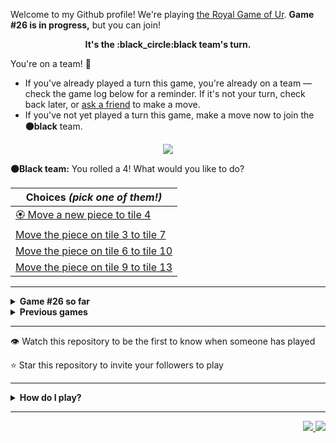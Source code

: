 Welcome to my Github profile!
We're playing
[the Royal Game of Ur](https://en.wikipedia.org/wiki/Royal_Game_of_Ur).
**Game #26 is in progress,** but you can join!

<p align="center">
  <b>It's the
  :black_circle:black
  team's turn.</b>
</p>

You're on a team! :wave:

* If you've already played a turn this game, you're already on a team
  &mdash; check the game log below for a reminder. If it's not your turn,
  check back later, or [ask a
  friend](https://twitter.com/share?text=I'm+playing+The+Royal+Game+of+Ur+on+a+GitHub+profile.+Take+your+turn+at+https://github.com/rossjrw/rossjrw+%23RoyalGameOfUr+%23github) to make a move.
* If you've not yet played a turn this game, make a move now to join the
  **:black_circle:black** team.

<p align="center"><img src="https://raw.githubusercontent.com/rossjrw/rossjrw/play/games/current/board.3965.svg"></p>

  **:black_circle:Black team:**
  You rolled a 4!
What would you like to do?

| Choices *(pick one of them!)* |
| --- |
  | [:rosette:    Move a new piece to tile 4](https://github.com/rossjrw/rossjrw/issues/new?title=ur-move-4%400-0&amp;body=Press+Submit%21+You+don%27t+need+to+edit+this+text+or+do+anything+else.%0D%0A%0D%0ABe+aware+that+your+move+can+take+a+minute+or+two+to+process.) |
  | [    Move the piece on tile 3 to tile 7](https://github.com/rossjrw/rossjrw/issues/new?title=ur-move-4%403-0&amp;body=Press+Submit%21+You+don%27t+need+to+edit+this+text+or+do+anything+else.%0D%0A%0D%0ABe+aware+that+your+move+can+take+a+minute+or+two+to+process.) |
  | [    Move the piece on tile 6 to tile 10](https://github.com/rossjrw/rossjrw/issues/new?title=ur-move-4%406-0&amp;body=Press+Submit%21+You+don%27t+need+to+edit+this+text+or+do+anything+else.%0D%0A%0D%0ABe+aware+that+your+move+can+take+a+minute+or+two+to+process.) |
  | [    Move the piece on tile 9 to tile 13](https://github.com/rossjrw/rossjrw/issues/new?title=ur-move-4%409-0&amp;body=Press+Submit%21+You+don%27t+need+to+edit+this+text+or+do+anything+else.%0D%0A%0D%0ABe+aware+that+your+move+can+take+a+minute+or+two+to+process.) |

-----

<details>
<summary><b>Game #26 so far</b></summary>

## Who's on each team?

<table>
    <thead>
      <tr><th colspan=2>Players in this game</th></tr>
    </thead>
    <tbody>
      <tr>
        <td align="right"><b>Black team</b> :black_circle:</td>
        <td>:white_circle: <b> White team</b></td>
      </tr>
      <tr align="center">
        <td><b><a href="https://github.com/LucasFASouza">@LucasFASouza</a></b> (10)<br><b><a href="https://github.com/AdityaSreevatsaK">@AdityaSreevatsaK</a></b> (6)<br><b><a href="https://github.com/hoprik">@hoprik</a></b> (1)<br><b><a href="https://github.com/exeNyx7">@exeNyx7</a></b> (1)<br><b><a href="https://github.com/Jaliz9087">@Jaliz9087</a></b> (1)<br><b><a href="https://github.com/tolstenko">@tolstenko</a></b> (1)<br><b><a href="https://github.com/munneth">@munneth</a></b> (1)<br><b><a href="https://github.com/uknes">@uknes</a></b> (1)<br><b><a href="https://github.com/JadeFluteSwordsmanship">@JadeFluteSwordsmanship</a></b> (1)<br><b><a href="https://github.com/Retak18">@Retak18</a></b> (1)<br><b><a href="https://github.com/AnibalSV">@AnibalSV</a></b> (1)<br><b><a href="https://github.com/Gor0d">@Gor0d</a></b> (1)<br><b><a href="https://github.com/mohsinziaa">@mohsinziaa</a></b> (1)</td>
        <td><b><a href="https://github.com/Casper-Guo">@Casper-Guo</a></b> (23)<br><b><a href="https://github.com/MatissesProjects">@MatissesProjects</a></b> (7)<br><b><a href="https://github.com/DeeLaw-01">@DeeLaw-01</a></b> (1)</td>
      </tr>
    </tbody>
  </table>

## What's happened so far?

| Time | Turn | Event | Issue | Board |
| :---: | :---: | :--- | :---: | :---: |
  | 14th Jan 2025 16:12 | **0** | :black_circle: **[@LucasFASouza](https://github.com/LucasFASouza)** started a new game | [#3907](https://github.com/rossjrw/rossjrw/issues/3907) | [link](https://raw.githubusercontent.com/rossjrw/rossjrw/ba9bdd49c409152e905083ab067eca674fa1d84b/games/current/board.3907.svg) |
  | 14th Jan 2025 16:13 | **1** | :black_circle: **[@LucasFASouza](https://github.com/LucasFASouza)** moved a black piece onto the board to position 3    | [#3908](https://github.com/rossjrw/rossjrw/issues/3908) | [link](https://raw.githubusercontent.com/rossjrw/rossjrw/c7a151fb6ca4c0b3e881ff34bbdf81bad0958e43/games/current/board.3908.svg) |
  | 14th Jan 2025 16:14 | **2** | :white_circle: **[@Casper-Guo](https://github.com/Casper-Guo)** moved a white piece onto the board to position 2    | [#3909](https://github.com/rossjrw/rossjrw/issues/3909) | [link](https://raw.githubusercontent.com/rossjrw/rossjrw/30ed035ddb3418dd087c92442140a8c409e96f06/games/current/board.3909.svg) |
  | 15th Jan 2025 16:24 | **3** | :black_circle: **[@LucasFASouza](https://github.com/LucasFASouza)** moved a black piece from position 3 to position 4  — claimed a rosette :rosette:  | [#3910](https://github.com/rossjrw/rossjrw/issues/3910) | [link](https://raw.githubusercontent.com/rossjrw/rossjrw/02a479d28c578f84dd71be6abf2773acd5d351cc/games/current/board.3910.svg) |
  | 15th Jan 2025 16:25 | **4** | :black_circle: **[@LucasFASouza](https://github.com/LucasFASouza)** moved a black piece from position 4 to position 7    | [#3911](https://github.com/rossjrw/rossjrw/issues/3911) | [link](https://raw.githubusercontent.com/rossjrw/rossjrw/b50944a70392481d6354fa063fd4b75d29bf84f4/games/current/board.3911.svg) |
  | 17th Jan 2025 00:06 | **5** | :white_circle: **[@MatissesProjects](https://github.com/MatissesProjects)** moved a white piece onto the board to position 1    | [#3912](https://github.com/rossjrw/rossjrw/issues/3912) | [link](https://raw.githubusercontent.com/rossjrw/rossjrw/240c9aea7325d63d3b10f1aeaf48c8d866a9de1f/games/current/board.3912.svg) |
  | 17th Jan 2025 01:52 | **6** | :black_circle: **[@LucasFASouza](https://github.com/LucasFASouza)** moved a black piece from position 7 to position 9    | [#3913](https://github.com/rossjrw/rossjrw/issues/3913) | [link](https://raw.githubusercontent.com/rossjrw/rossjrw/c52b7e27da299c3363c0cc76d8b3b60cd9ab24bd/games/current/board.3913.svg) |
  | 17th Jan 2025 04:56 | **7** | :white_circle: **[@MatissesProjects](https://github.com/MatissesProjects)** moved a white piece from position 1 to position 4  — claimed a rosette :rosette:  | [#3914](https://github.com/rossjrw/rossjrw/issues/3914) | [link](https://raw.githubusercontent.com/rossjrw/rossjrw/009eafe58e10e684958bf050ea3902f719d74d98/games/current/board.3914.svg) |
  | 17th Jan 2025 04:56 | **8** | :white_circle: **[@MatissesProjects](https://github.com/MatissesProjects)** moved a white piece from position 4 to position 5    | [#3915](https://github.com/rossjrw/rossjrw/issues/3915) | [link](https://raw.githubusercontent.com/rossjrw/rossjrw/6bf869c3ab959bd1a538fdf6a6c1f9e1dd29c2cc/games/current/board.3915.svg) |
  | 17th Jan 2025 13:14 | **9** | :black_circle: **[@LucasFASouza](https://github.com/LucasFASouza)** moved a black piece from position 9 to position 13    | [#3916](https://github.com/rossjrw/rossjrw/issues/3916) | [link](https://raw.githubusercontent.com/rossjrw/rossjrw/27890de28a8e7d307cfa11028f9d7c0eee697ec6/games/current/board.3916.svg) |
  | 17th Jan 2025 16:31 | **10** | :white_circle: **[@MatissesProjects](https://github.com/MatissesProjects)** moved a white piece from position 2 to position 4  — claimed a rosette :rosette:  | [#3917](https://github.com/rossjrw/rossjrw/issues/3917) | [link](https://raw.githubusercontent.com/rossjrw/rossjrw/91e9d899952b5e9398c7eb0b27726873918ae28a/games/current/board.3917.svg) |
  | 17th Jan 2025 16:33 | **11** | :white_circle: **[@MatissesProjects](https://github.com/MatissesProjects)** moved a white piece from position 4 to position 8  — claimed a rosette :rosette:  | [#3918](https://github.com/rossjrw/rossjrw/issues/3918) | [link](https://raw.githubusercontent.com/rossjrw/rossjrw/02bc668bf533019fa6dcca3723d833517f039b39/games/current/board.3918.svg) |
  | 17th Jan 2025 16:33 | **12** | :white_circle: **[@MatissesProjects](https://github.com/MatissesProjects)** moved a white piece onto the board to position 3    | [#3919](https://github.com/rossjrw/rossjrw/issues/3919) | [link](https://raw.githubusercontent.com/rossjrw/rossjrw/23aacfedd3e98db719923b31c05ad186c3226557/games/current/board.3919.svg) |
  | 17th Jan 2025 18:18 | **13** | :black_circle: **[@LucasFASouza](https://github.com/LucasFASouza)** moved a black piece from position 13 to position 14  — claimed a rosette :rosette:  | [#3920](https://github.com/rossjrw/rossjrw/issues/3920) | [link](https://raw.githubusercontent.com/rossjrw/rossjrw/8197a9039c9054e780d6f7eb8453caaf1acfa16e/games/current/board.3920.svg) |
  | 18th Jan 2025 19:58 | **14** | :black_circle: **[@hoprik](https://github.com/hoprik)** moved a black piece onto the board to position 2    | [#3922](https://github.com/rossjrw/rossjrw/issues/3922) | [link](https://raw.githubusercontent.com/rossjrw/rossjrw/5907d743e0e14fc5bad3f597658ebbe922897f15/games/current/board.3922.svg) |
  | 20th Jan 2025 17:45 | **15** | :white_circle: **[@MatissesProjects](https://github.com/MatissesProjects)** moved a white piece from position 8 to position 11    | [#3923](https://github.com/rossjrw/rossjrw/issues/3923) | [link](https://raw.githubusercontent.com/rossjrw/rossjrw/8d31728361e9f0e18bbb20fe78132402a0359a89/games/current/board.3923.svg) |
  | 21st Jan 2025 13:46 | **16** | :black_circle: **[@LucasFASouza](https://github.com/LucasFASouza)** moved a black piece from position 2 to position 5 — captured a white piece :crossed_swords:   | [#3924](https://github.com/rossjrw/rossjrw/issues/3924) | [link](https://raw.githubusercontent.com/rossjrw/rossjrw/61a8725f3219a11e89afa6e87522b9fcdef49e39/games/current/board.3924.svg) |
  | 27th Jan 2025 10:17 | **17** | :white_circle: **[@DeeLaw-01](https://github.com/DeeLaw-01)** ascended a white piece from position 11 :rocket:    | [#3925](https://github.com/rossjrw/rossjrw/issues/3925) | [link](https://raw.githubusercontent.com/rossjrw/rossjrw/323e0e240c7b527c6306eb4e997644fbc60c5476/games/current/board.3925.svg) |
  | 27th Jan 2025 19:51 | **18** | :black_circle: **[@LucasFASouza](https://github.com/LucasFASouza)** moved a black piece from position 5 to position 7    | [#3926](https://github.com/rossjrw/rossjrw/issues/3926) | [link](https://raw.githubusercontent.com/rossjrw/rossjrw/0b9e86da0cfc8e4db95ff8af42d29be9e5c6f7c8/games/current/board.3926.svg) |
  | 27th Jan 2025 21:25 | **19** | :white_circle: **[@Casper-Guo](https://github.com/Casper-Guo)** moved a white piece from position 3 to position 6    | [#3927](https://github.com/rossjrw/rossjrw/issues/3927) | [link](https://raw.githubusercontent.com/rossjrw/rossjrw/4879d9bf518f3f3803065230770578a76b289386/games/current/board.3927.svg) |
  | 29th Jan 2025 17:08 | **20** | :black_circle: **[@LucasFASouza](https://github.com/LucasFASouza)** moved a black piece from position 7 to position 10    | [#3928](https://github.com/rossjrw/rossjrw/issues/3928) | [link](https://raw.githubusercontent.com/rossjrw/rossjrw/cf19e7af65d2745ab1d92f7a6d4bce2d565c6127/games/current/board.3928.svg) |
  | 29th Jan 2025 17:36 | **21** | :white_circle: **[@Casper-Guo](https://github.com/Casper-Guo)** moved a white piece from position 6 to position 8  — claimed a rosette :rosette:  | [#3929](https://github.com/rossjrw/rossjrw/issues/3929) | [link](https://raw.githubusercontent.com/rossjrw/rossjrw/ef27c20dafe0133a763c6e6104dcc55b7542abc5/games/current/board.3929.svg) |
  | 29th Jan 2025 17:39 | **22** | :white_circle: **[@Casper-Guo](https://github.com/Casper-Guo)** moved a white piece from position 8 to position 10 — captured a black piece :crossed_swords:   | [#3930](https://github.com/rossjrw/rossjrw/issues/3930) | [link](https://raw.githubusercontent.com/rossjrw/rossjrw/168b3af19237b509ea4a09bb37116c6bcc2e63b9/games/current/board.3930.svg) |
  | 1st Feb 2025 02:53 | **23** | :black_circle: **[@exeNyx7](https://github.com/exeNyx7)** moved a black piece onto the board to position 3    | [#3931](https://github.com/rossjrw/rossjrw/issues/3931) | [link](https://raw.githubusercontent.com/rossjrw/rossjrw/8af2ac906f21122c905166b2d4f4a6cb50ce5868/games/current/board.3931.svg) |
  | 3rd Feb 2025 15:34 | **24** | :white_circle: **[@Casper-Guo](https://github.com/Casper-Guo)** moved a white piece onto the board to position 1    | [#3932](https://github.com/rossjrw/rossjrw/issues/3932) | [link](https://raw.githubusercontent.com/rossjrw/rossjrw/609a69f303b751d58aaf5dc5d91a40438aa4846b/games/current/board.3932.svg) |
  | 5th Feb 2025 11:46 | **25** | :black_circle: **[@Jaliz9087](https://github.com/Jaliz9087)** moved a black piece onto the board to position 1    | [#3933](https://github.com/rossjrw/rossjrw/issues/3933) | [link](https://raw.githubusercontent.com/rossjrw/rossjrw/c9130e949f76f1bcb03c99088ddcc06c71bd82bc/games/current/board.3933.svg) |
  | 5th Feb 2025 12:56 | **26** | :white_circle: **[@Casper-Guo](https://github.com/Casper-Guo)** moved a white piece onto the board to position 2    | [#3934](https://github.com/rossjrw/rossjrw/issues/3934) | [link](https://raw.githubusercontent.com/rossjrw/rossjrw/b7d6da61179c82d15e0c9c43812b5b2af0da8cf4/games/current/board.3934.svg) |
  | 5th Feb 2025 18:24 | **27** | :black_circle: **[@tolstenko](https://github.com/tolstenko)** moved a black piece from position 1 to position 2    | [#3935](https://github.com/rossjrw/rossjrw/issues/3935) | [link](https://raw.githubusercontent.com/rossjrw/rossjrw/2affe52cf62a021f9920bf09c7d1af5552930455/games/current/board.3935.svg) |
  | 5th Feb 2025 18:26 | **28** | :white_circle: **[@Casper-Guo](https://github.com/Casper-Guo)** moved a white piece from position 2 to position 3    | [#3936](https://github.com/rossjrw/rossjrw/issues/3936) | [link](https://raw.githubusercontent.com/rossjrw/rossjrw/8d26826b24c33dfbf3cc7d9268fadd459cc52d7c/games/current/board.3936.svg) |
  | 16th Feb 2025 18:45 | **29** | :black_circle: **[@AdityaSreevatsaK](https://github.com/AdityaSreevatsaK)** moved a black piece from position 3 to position 4  — claimed a rosette :rosette:  | [#3937](https://github.com/rossjrw/rossjrw/issues/3937) | [link](https://raw.githubusercontent.com/rossjrw/rossjrw/0d830562fc2769f677b3e83c118e052b51d75dd0/games/current/board.3937.svg) |
  | 16th Feb 2025 18:46 | **30** | :black_circle: **[@AdityaSreevatsaK](https://github.com/AdityaSreevatsaK)** ascended a black piece from position 14 :rocket:    | [#3938](https://github.com/rossjrw/rossjrw/issues/3938) | [link](https://raw.githubusercontent.com/rossjrw/rossjrw/7d4db2a0009bedd3644c24333eb52c519bed673b/games/current/board.3938.svg) |
  | 16th Feb 2025 20:22 | **31** | :white_circle: **[@Casper-Guo](https://github.com/Casper-Guo)** moved a white piece from position 3 to position 4  — claimed a rosette :rosette:  | [#3939](https://github.com/rossjrw/rossjrw/issues/3939) | [link](https://raw.githubusercontent.com/rossjrw/rossjrw/a256cd8ae4647a81e7f45e54b716e8a337b81b96/games/current/board.3939.svg) |
  | 16th Feb 2025 20:25 | **32** | :white_circle: **[@Casper-Guo](https://github.com/Casper-Guo)** moved a white piece from position 4 to position 8  — claimed a rosette :rosette:  | [#3940](https://github.com/rossjrw/rossjrw/issues/3940) | [link](https://raw.githubusercontent.com/rossjrw/rossjrw/9489cbfb0f327703c7a67185a03b3b909a4d4a2e/games/current/board.3940.svg) |
  | 16th Feb 2025 20:30 | **33** | :white_circle: **[@Casper-Guo](https://github.com/Casper-Guo)** moved a white piece onto the board to position 2    | [#3941](https://github.com/rossjrw/rossjrw/issues/3941) | [link](https://raw.githubusercontent.com/rossjrw/rossjrw/59863df2df8e558f7172a1fc4f4517df6f908615/games/current/board.3941.svg) |
  | 17th Feb 2025 16:57 | **34** | :black_circle: **[@AdityaSreevatsaK](https://github.com/AdityaSreevatsaK)** moved a black piece from position 2 to position 3    | [#3942](https://github.com/rossjrw/rossjrw/issues/3942) | [link](https://raw.githubusercontent.com/rossjrw/rossjrw/1eb63655339ef3a4bc4f91f720dc0cc8270bfb23/games/current/board.3942.svg) |
  | 17th Feb 2025 17:03 | **35** | :white_circle: **[@Casper-Guo](https://github.com/Casper-Guo)** moved a white piece from position 10 to position 11    | [#3943](https://github.com/rossjrw/rossjrw/issues/3943) | [link](https://raw.githubusercontent.com/rossjrw/rossjrw/4378310cc1bc3cc6d1a17b9b11969ee6989344f9/games/current/board.3943.svg) |
  | 18th Feb 2025 18:19 | **36** | :black_circle: **[@AdityaSreevatsaK](https://github.com/AdityaSreevatsaK)** moved a black piece from position 4 to position 7    | [#3944](https://github.com/rossjrw/rossjrw/issues/3944) | [link](https://raw.githubusercontent.com/rossjrw/rossjrw/b184234eaa8ca0e19cc83a7b1dec43545e09d4f6/games/current/board.3944.svg) |
  | 18th Feb 2025 18:21 | **37** | :white_circle: **[@Casper-Guo](https://github.com/Casper-Guo)** moved a white piece from position 2 to position 4  — claimed a rosette :rosette:  | [#3945](https://github.com/rossjrw/rossjrw/issues/3945) | [link](https://raw.githubusercontent.com/rossjrw/rossjrw/b7a27db00a9e160686f830d79f8c4d73671ad713/games/current/board.3945.svg) |
  | 18th Feb 2025 18:25 | **38** | :white_circle: **[@Casper-Guo](https://github.com/Casper-Guo)** moved a white piece onto the board to position 2    | [#3946](https://github.com/rossjrw/rossjrw/issues/3946) | [link](https://raw.githubusercontent.com/rossjrw/rossjrw/f7d1d1f230c7cfb88d000cf20b618c4e0b245aaa/games/current/board.3946.svg) |
  | 20th Feb 2025 06:59 | **39** | :black_circle: **[@munneth](https://github.com/munneth)** moved a black piece from position 3 to position 6    | [#3947](https://github.com/rossjrw/rossjrw/issues/3947) | [link](https://raw.githubusercontent.com/rossjrw/rossjrw/39e20ccc9004a1100a838c6b285d30633913a05d/games/current/board.3947.svg) |
  | 20th Feb 2025 15:49 | **40** | :white_circle: **[@Casper-Guo](https://github.com/Casper-Guo)** moved a white piece from position 11 to position 14  — claimed a rosette :rosette:  | [#3948](https://github.com/rossjrw/rossjrw/issues/3948) | [link](https://raw.githubusercontent.com/rossjrw/rossjrw/e382e92f5e75205b18ea337b82d6da42c90fd18c/games/current/board.3948.svg) |
  | 20th Feb 2025 15:51 | **41** | :white_circle: **[@Casper-Guo](https://github.com/Casper-Guo)** moved a white piece from position 4 to position 6 — captured a black piece :crossed_swords:   | [#3949](https://github.com/rossjrw/rossjrw/issues/3949) | [link](https://raw.githubusercontent.com/rossjrw/rossjrw/44de8812e3e11bc8311047bb72b74fbb05d28986/games/current/board.3949.svg) |
  | 21st Feb 2025 05:19 | **42** | :black_circle: **[@uknes](https://github.com/uknes)** moved a black piece onto the board to position 2    | [#3950](https://github.com/rossjrw/rossjrw/issues/3950) | [link](https://raw.githubusercontent.com/rossjrw/rossjrw/d23e98e21fe0f667d79ed90d21f8cda45e694818/games/current/board.3950.svg) |
  | 21st Feb 2025 05:22 | **43** | :white_circle: **[@Casper-Guo](https://github.com/Casper-Guo)** moved a white piece from position 1 to position 4  — claimed a rosette :rosette:  | [#3951](https://github.com/rossjrw/rossjrw/issues/3951) | [link](https://raw.githubusercontent.com/rossjrw/rossjrw/489f55b321782153bb16d815b87e212c9d7df18a/games/current/board.3951.svg) |
  | 21st Feb 2025 05:23 | **44** | :white_circle: **[@Casper-Guo](https://github.com/Casper-Guo)** moved a white piece from position 8 to position 10    | [#3952](https://github.com/rossjrw/rossjrw/issues/3952) | [link](https://raw.githubusercontent.com/rossjrw/rossjrw/61788c4b44a2321d520e25abb524feffa3764950/games/current/board.3952.svg) |
  | 22nd Feb 2025 06:41 | **45** | :black_circle: **[@JadeFluteSwordsmanship](https://github.com/JadeFluteSwordsmanship)** moved a black piece from position 2 to position 4  — claimed a rosette :rosette:  | [#3953](https://github.com/rossjrw/rossjrw/issues/3953) | [link](https://raw.githubusercontent.com/rossjrw/rossjrw/5218e5cb2a4c67f60049a4c4231e28168ef0350b/games/current/board.3953.svg) |
  | 22nd Feb 2025 13:27 | **46** | :black_circle: **[@Retak18](https://github.com/Retak18)** moved a black piece from position 4 to position 6 — captured a white piece :crossed_swords:   | [#3954](https://github.com/rossjrw/rossjrw/issues/3954) | [link](https://raw.githubusercontent.com/rossjrw/rossjrw/7219da5646594a463f27fb22fb3050a5e88e01f9/games/current/board.3954.svg) |
  | 22nd Feb 2025 17:29 | **47** | :white_circle: **[@Casper-Guo](https://github.com/Casper-Guo)** moved a white piece from position 4 to position 6 — captured a black piece :crossed_swords:   | [#3955](https://github.com/rossjrw/rossjrw/issues/3955) | [link](https://raw.githubusercontent.com/rossjrw/rossjrw/48b48e988797e3cce87752e72183463bb44ef4d7/games/current/board.3955.svg) |
  | 23rd Feb 2025 15:46 | **48** | :black_circle: **[@AdityaSreevatsaK](https://github.com/AdityaSreevatsaK)** moved a black piece from position 7 to position 8  — claimed a rosette :rosette:  | [#3956](https://github.com/rossjrw/rossjrw/issues/3956) | [link](https://raw.githubusercontent.com/rossjrw/rossjrw/0e28fe15634a7686e7df2264c657d15cf4e47379/games/current/board.3956.svg) |
  | 23rd Feb 2025 15:48 | **49** | :black_circle: **[@AdityaSreevatsaK](https://github.com/AdityaSreevatsaK)** moved a black piece from position 8 to position 9    | [#3957](https://github.com/rossjrw/rossjrw/issues/3957) | [link](https://raw.githubusercontent.com/rossjrw/rossjrw/3d052e64cf98fd239569ef4e9a0faceb3126d45f/games/current/board.3957.svg) |
  | 23rd Feb 2025 17:30 | **50** | :white_circle: **[@Casper-Guo](https://github.com/Casper-Guo)** moved a white piece from position 6 to position 8  — claimed a rosette :rosette:  | [#3958](https://github.com/rossjrw/rossjrw/issues/3958) | [link](https://raw.githubusercontent.com/rossjrw/rossjrw/fedc2e0c1f9ef8a0c44b606f2d6785e785ca431d/games/current/board.3958.svg) |
  | 23rd Feb 2025 17:32 | **51** | :white_circle: **[@Casper-Guo](https://github.com/Casper-Guo)** moved a white piece from position 2 to position 4  — claimed a rosette :rosette:  | [#3959](https://github.com/rossjrw/rossjrw/issues/3959) | [link](https://raw.githubusercontent.com/rossjrw/rossjrw/27a2c7b6f46b16a964ef851165e24ce6864efc18/games/current/board.3959.svg) |
  | 23rd Feb 2025 17:35 | **52** | :white_circle: **[@Casper-Guo](https://github.com/Casper-Guo)** moved a white piece from position 10 to position 13    | [#3960](https://github.com/rossjrw/rossjrw/issues/3960) | [link](https://raw.githubusercontent.com/rossjrw/rossjrw/3db3064fec0232e8f8b6566d0c68e7b49c8fe386/games/current/board.3960.svg) |
  | 25th Feb 2025 13:30 | **53** | :black_circle: **[@AnibalSV](https://github.com/AnibalSV)** moved a black piece onto the board to position 4  — claimed a rosette :rosette:  | [#3961](https://github.com/rossjrw/rossjrw/issues/3961) | [link](https://raw.githubusercontent.com/rossjrw/rossjrw/3009cafe9b56ba548a5ad02f47d2903c798dd504/games/current/board.3961.svg) |
  | 25th Feb 2025 20:24 | **54** | :black_circle: **[@Gor0d](https://github.com/Gor0d)** moved a black piece from position 4 to position 6    | [#3962](https://github.com/rossjrw/rossjrw/issues/3962) | [link](https://raw.githubusercontent.com/rossjrw/rossjrw/846c842527ec596574323a5c54e847f7340ee8b2/games/current/board.3962.svg) |
  | 25th Feb 2025 21:43 | **55** | :white_circle: **[@Casper-Guo](https://github.com/Casper-Guo)** ascended a white piece from position 14 :rocket:    | [#3963](https://github.com/rossjrw/rossjrw/issues/3963) | [link](https://raw.githubusercontent.com/rossjrw/rossjrw/cc1f34d27f7a09ff69f5c61ef9d1a3ac2d530737/games/current/board.3963.svg) |
  | 26th Feb 2025 12:22 | **56** | :black_circle: **[@mohsinziaa](https://github.com/mohsinziaa)** moved a black piece onto the board to position 3    | [#3964](https://github.com/rossjrw/rossjrw/issues/3964) | [link](https://raw.githubusercontent.com/rossjrw/rossjrw/c227d12d36bb2634c1c6da99c2dc1a0d2af80e56/games/current/board.3964.svg) |
  | 26th Feb 2025 12:26 | **57** | :white_circle: **[@Casper-Guo](https://github.com/Casper-Guo)** moved a white piece onto the board to position 2    | [#3965](https://github.com/rossjrw/rossjrw/issues/3965) |  |

</details>

<details>
<summary><b>Previous games</b></summary>

## Previous games

1. A game was started on 30th Jul 2020 by **[@rossjrw](https://github.com/rossjrw)** and ended on 4th Dec 2020. 
   * The :white_circle:white team won. 
   * 64 players played 166 moves across 4 months and 5 days. 
   * The :black_circle:black team captured 9 white pieces and claimed 12 rosettes. 
   * The :white_circle:white team captured 10 black pieces and claimed 18 rosettes. 
   * The MVP of the winning team was **[@1ethanhansen](https://github.com/1ethanhansen)**, who played 48 moves. 
   * The winning move was made by **[@qbtl](https://github.com/qbtl)** ([#269](https://github.com/rossjrw/rossjrw/issues/269)).
1. A game was started on 4th Dec 2020 by **[@1ethanhansen](https://github.com/1ethanhansen)** and ended on 11th Jan 2021. 
   * The :black_circle:black team won. 
   * 27 players played 145 moves across 1 month and 1 week. 
   * The :black_circle:black team captured 7 white pieces and claimed 16 rosettes. 
   * The :white_circle:white team captured 6 black pieces and claimed 14 rosettes. 
   * The MVP of the winning team was **[@shpatrickguo](https://github.com/shpatrickguo)**, who played 26 moves. 
   * The winning move was made by **[@shpatrickguo](https://github.com/shpatrickguo)** ([#424](https://github.com/rossjrw/rossjrw/issues/424)).
1. A game was started on 11th Jan 2021 by **[@BaptisteMartinet](https://github.com/BaptisteMartinet)** and ended on 11th Feb 2021. 
   * The :white_circle:white team won. 
   * 17 players played 118 moves across 1 month and 12 hours. 
   * The :black_circle:black team captured 2 white pieces and claimed 11 rosettes. 
   * The :white_circle:white team captured 8 black pieces and claimed 14 rosettes. 
   * The MVP of the winning team was **[@1ethanhansen](https://github.com/1ethanhansen)**, who played 45 moves. 
   * The winning move was made by **[@1ethanhansen](https://github.com/1ethanhansen)** ([#535](https://github.com/rossjrw/rossjrw/issues/535)).
1. A game was started on 11th Feb 2021 by **[@1ethanhansen](https://github.com/1ethanhansen)** and ended on 5th Mar 2021. 
   * The :white_circle:white team won. 
   * 17 players played 175 moves across 3 weeks and 22 hours. 
   * The :black_circle:black team captured 12 white pieces and claimed 17 rosettes. 
   * The :white_circle:white team captured 13 black pieces and claimed 18 rosettes. 
   * The MVP of the winning team was **[@1ethanhansen](https://github.com/1ethanhansen)**, who played 48 moves. 
   * The winning move was made by **[@1ethanhansen](https://github.com/1ethanhansen)** ([#702](https://github.com/rossjrw/rossjrw/issues/702)).
1. A game was started on 6th Mar 2021 by **[@shpatrickguo](https://github.com/shpatrickguo)** and ended on 10th May 2021. 
   * The :black_circle:black team won. 
   * 42 players played 162 moves across 2 months and 4 days. 
   * The :black_circle:black team captured 12 white pieces and claimed 17 rosettes. 
   * The :white_circle:white team captured 9 black pieces and claimed 19 rosettes. 
   * The MVP of the winning team was **[@shpatrickguo](https://github.com/shpatrickguo)**, who played 22 moves. 
   * The winning move was made by **[@crxssed7](https://github.com/crxssed7)** ([#864](https://github.com/rossjrw/rossjrw/issues/864)).
1. A game was started on 10th May 2021 by **[@HAUDRAUFHAUN](https://github.com/HAUDRAUFHAUN)** and ended on 17th Jul 2021. 
   * The :white_circle:white team won. 
   * 34 players played 167 moves across 2 months and 6 days. 
   * The :black_circle:black team captured 7 white pieces and claimed 14 rosettes. 
   * The :white_circle:white team captured 10 black pieces and claimed 18 rosettes. 
   * The MVP of the winning team was **[@1ethanhansen](https://github.com/1ethanhansen)**, who played 31 moves. 
   * The winning move was made by **[@1ethanhansen](https://github.com/1ethanhansen)** ([#1024](https://github.com/rossjrw/rossjrw/issues/1024)).
1. A game was started on 17th Jul 2021 by **[@1ethanhansen](https://github.com/1ethanhansen)** and ended on 19th Oct 2021. 
   * The :black_circle:black team won. 
   * 48 players played 153 moves across 3 months and 3 days. 
   * The :black_circle:black team captured 6 white pieces and claimed 17 rosettes. 
   * The :white_circle:white team captured 6 black pieces and claimed 15 rosettes. 
   * The MVP of the winning team was **[@PkmnQ](https://github.com/PkmnQ)**, who played 13 moves. 
   * The winning move was made by **[@OmKakatkar](https://github.com/OmKakatkar)** ([#1175](https://github.com/rossjrw/rossjrw/issues/1175)).
1. A game was started on 19th Oct 2021 by **[@OmKakatkar](https://github.com/OmKakatkar)** and ended on 29th Oct 2021. 
   * The :white_circle:white team won. 
   * 13 players played 135 moves across 1 week and 3 days. 
   * The :black_circle:black team captured 5 white pieces and claimed 13 rosettes. 
   * The :white_circle:white team captured 6 black pieces and claimed 15 rosettes. 
   * The MVP of the winning team was **[@Timemaster111](https://github.com/Timemaster111)**, who played 46 moves. 
   * The winning move was made by **[@Timemaster111](https://github.com/Timemaster111)** ([#1342](https://github.com/rossjrw/rossjrw/issues/1342)).
1. A game was started on 29th Oct 2021 by **[@jbmagination](https://github.com/jbmagination)** and ended on 15th May 2022. 
   * The :white_circle:white team won. 
   * 80 players played 187 moves across 6 months and 2 weeks. 
   * The :black_circle:black team captured 11 white pieces and claimed 17 rosettes. 
   * The :white_circle:white team captured 13 black pieces and claimed 19 rosettes. 
   * The MVP of the winning team was **[@nirakon](https://github.com/nirakon)**, who played 18 moves. 
   * The winning move was made by **[@Madflows](https://github.com/Madflows)** ([#1534](https://github.com/rossjrw/rossjrw/issues/1534)).
1. A game was started on 15th May 2022 by **[@VikashPR](https://github.com/VikashPR)** and ended on 29th Dec 2022. 
   * The :white_circle:white team won. 
   * 109 players played 177 moves across 7 months and 2 weeks. 
   * The :black_circle:black team captured 9 white pieces and claimed 23 rosettes. 
   * The :white_circle:white team captured 11 black pieces and claimed 19 rosettes. 
   * The MVP of the winning team was **[@LAPCoder](https://github.com/LAPCoder)**, who played 11 moves. 
   * The winning move was made by **[@LAPCoder](https://github.com/LAPCoder)** ([#1726](https://github.com/rossjrw/rossjrw/issues/1726)).
1. A game was started on 29th Dec 2022 by **[@CostasAK](https://github.com/CostasAK)** and ended on 30th Dec 2022. 
   * The :black_circle:black team won. 
   * 4 players played 121 moves across 19 hours and 41 minutes. 
   * The :black_circle:black team captured 6 white pieces and claimed 14 rosettes. 
   * The :white_circle:white team captured 4 black pieces and claimed 15 rosettes. 
   * The MVP of the winning team was **[@CostasAK](https://github.com/CostasAK)**, who played 59 moves. 
   * The winning move was made by **[@CostasAK](https://github.com/CostasAK)** ([#1844](https://github.com/rossjrw/rossjrw/issues/1844)).
1. A game was started on 30th Dec 2022 by **[@TejaTadepalli](https://github.com/TejaTadepalli)** and ended on 27th Jan 2023. 
   * The :white_circle:white team won. 
   * 17 players played 158 moves across 4 weeks and 1 hour. 
   * The :black_circle:black team captured 9 white pieces and claimed 18 rosettes. 
   * The :white_circle:white team captured 12 black pieces and claimed 18 rosettes. 
   * The MVP of the winning team was **[@TejaTadepalli](https://github.com/TejaTadepalli)**, who played 59 moves. 
   * The winning move was made by **[@TejaTadepalli](https://github.com/TejaTadepalli)** ([#1994](https://github.com/rossjrw/rossjrw/issues/1994)).
1. A game was started on 27th Jan 2023 by **[@TejaTadepalli](https://github.com/TejaTadepalli)** and ended on 14th Mar 2023. 
   * The :white_circle:white team won. 
   * 20 players played 153 moves across 1 month and 2 weeks. 
   * The :black_circle:black team captured 6 white pieces and claimed 17 rosettes. 
   * The :white_circle:white team captured 6 black pieces and claimed 16 rosettes. 
   * The MVP of the winning team was **[@TejaTadepalli](https://github.com/TejaTadepalli)**, who played 65 moves. 
   * The winning move was made by **[@TejaTadepalli](https://github.com/TejaTadepalli)** ([#2145](https://github.com/rossjrw/rossjrw/issues/2145)).
1. A game was started on 14th Mar 2023 by **[@Murdeala](https://github.com/Murdeala)** and ended on 13th Apr 2023. 
   * The :white_circle:white team won. 
   * 19 players played 141 moves across 4 weeks and 1 day. 
   * The :black_circle:black team captured 4 white pieces and claimed 18 rosettes. 
   * The :white_circle:white team captured 12 black pieces and claimed 16 rosettes. 
   * The MVP of the winning team was **[@CostasAK](https://github.com/CostasAK)**, who played 71 moves. 
   * The winning move was made by **[@CostasAK](https://github.com/CostasAK)** ([#2275](https://github.com/rossjrw/rossjrw/issues/2275)).
1. A game was started on 13th Apr 2023 by **[@thisiscoding1234](https://github.com/thisiscoding1234)** and ended on 7th Jul 2023. 
   * The :black_circle:black team won. 
   * 48 players played 122 moves across 2 months and 3 weeks. 
   * The :black_circle:black team captured 11 white pieces and claimed 15 rosettes. 
   * The :white_circle:white team captured 4 black pieces and claimed 9 rosettes. 
   * The MVP of the winning team was **[@Murdeala](https://github.com/Murdeala)**, who played 37 moves. 
   * The winning move was made by **[@WKL10086](https://github.com/WKL10086)** ([#2460](https://github.com/rossjrw/rossjrw/issues/2460)).
1. A game was started on 7th Jul 2023 by **[@kztera](https://github.com/kztera)** and ended on 26th Oct 2023. 
   * The :white_circle:white team won. 
   * 38 players played 142 moves across 3 months and 2 weeks. 
   * The :black_circle:black team captured 5 white pieces and claimed 14 rosettes. 
   * The :white_circle:white team captured 12 black pieces and claimed 14 rosettes. 
   * The MVP of the winning team was **[@CostasAK](https://github.com/CostasAK)**, who played 53 moves. 
   * The winning move was made by **[@CostasAK](https://github.com/CostasAK)** ([#2612](https://github.com/rossjrw/rossjrw/issues/2612)).
1. A game was started on 27th Oct 2023 by **[@blacksmithop](https://github.com/blacksmithop)** and ended on 3rd Dec 2023. 
   * The :black_circle:black team won. 
   * 22 players played 55 moves across 1 month and 6 days. 
   * The :black_circle:black team captured 5 white pieces and claimed 11 rosettes. 
   * The :white_circle:white team captured 0 black pieces and claimed 3 rosettes. 
   * The MVP of the winning team was **[@CostasAK](https://github.com/CostasAK)**, who played 26 moves. 
   * The winning move was made by **[@CostasAK](https://github.com/CostasAK)** ([#2664](https://github.com/rossjrw/rossjrw/issues/2664)).
1. A game was started on 4th Dec 2023 by **[@joshuajohncohen](https://github.com/joshuajohncohen)** and ended on 11th Apr 2024. 
   * The :black_circle:black team won. 
   * 44 players played 133 moves across 4 months and 6 days. 
   * The :black_circle:black team captured 11 white pieces and claimed 16 rosettes. 
   * The :white_circle:white team captured 5 black pieces and claimed 12 rosettes. 
   * The MVP of the winning team was **[@CostasAK](https://github.com/CostasAK)**, who played 49 moves. 
   * The winning move was made by **[@tassiaaccioly](https://github.com/tassiaaccioly)** ([#2796](https://github.com/rossjrw/rossjrw/issues/2796)).
1. A game was started on 11th Apr 2024 by **[@tassiaaccioly](https://github.com/tassiaaccioly)** and ended on 12th May 2024. 
   * The :white_circle:white team won. 
   * 16 players played 206 moves across 1 month and 22 hours. 
   * The :black_circle:black team captured 13 white pieces and claimed 22 rosettes. 
   * The :white_circle:white team captured 16 black pieces and claimed 25 rosettes. 
   * The MVP of the winning team was **[@Casper-Guo](https://github.com/Casper-Guo)**, who played 75 moves. 
   * The winning move was made by **[@Casper-Guo](https://github.com/Casper-Guo)** ([#2985](https://github.com/rossjrw/rossjrw/issues/2985)).
1. A game was started on 12th May 2024 by **[@Casper-Guo](https://github.com/Casper-Guo)** and ended on 10th Jun 2024. 
   * The :white_circle:white team won. 
   * 14 players played 157 moves across 4 weeks and 1 day. 
   * The :black_circle:black team captured 9 white pieces and claimed 15 rosettes. 
   * The :white_circle:white team captured 9 black pieces and claimed 16 rosettes. 
   * The MVP of the winning team was **[@Casper-Guo](https://github.com/Casper-Guo)**, who played 51 moves. 
   * The winning move was made by **[@Casper-Guo](https://github.com/Casper-Guo)** ([#3139](https://github.com/rossjrw/rossjrw/issues/3139)).
1. A game was started on 10th Jun 2024 by **[@Casper-Guo](https://github.com/Casper-Guo)** and ended on 16th Jul 2024. 
   * The :black_circle:black team won. 
   * 16 players played 171 moves across 1 month and 5 days. 
   * The :black_circle:black team captured 15 white pieces and claimed 18 rosettes. 
   * The :white_circle:white team captured 12 black pieces and claimed 20 rosettes. 
   * The MVP of the winning team was **[@tassiaaccioly](https://github.com/tassiaaccioly)**, who played 75 moves. 
   * The winning move was made by **[@tassiaaccioly](https://github.com/tassiaaccioly)** ([#3309](https://github.com/rossjrw/rossjrw/issues/3309)).
1. A game was started on 16th Jul 2024 by **[@tassiaaccioly](https://github.com/tassiaaccioly)** and ended on 30th Sep 2024. 
   * The :white_circle:white team won. 
   * 27 players played 192 moves across 2 months and 2 weeks. 
   * The :black_circle:black team captured 10 white pieces and claimed 20 rosettes. 
   * The :white_circle:white team captured 13 black pieces and claimed 23 rosettes. 
   * The MVP of the winning team was **[@huuquyet](https://github.com/huuquyet)**, who played 36 moves. 
   * The winning move was made by **[@AdityaSreevatsaK](https://github.com/AdityaSreevatsaK)** ([#3494](https://github.com/rossjrw/rossjrw/issues/3494)).
1. A game was started on 30th Sep 2024 by **[@AdityaSreevatsaK](https://github.com/AdityaSreevatsaK)** and ended on 17th Oct 2024. 
   * The :white_circle:white team won. 
   * 12 players played 145 moves across 2 weeks and 3 days. 
   * The :black_circle:black team captured 6 white pieces and claimed 19 rosettes. 
   * The :white_circle:white team captured 6 black pieces and claimed 16 rosettes. 
   * The MVP of the winning team was **[@Casper-Guo](https://github.com/Casper-Guo)**, who played 37 moves. 
   * The winning move was made by **[@Casper-Guo](https://github.com/Casper-Guo)** ([#3630](https://github.com/rossjrw/rossjrw/issues/3630)).
1. A game was started on 17th Oct 2024 by **[@Casper-Guo](https://github.com/Casper-Guo)** and ended on 4th Nov 2024. 
   * The :white_circle:white team won. 
   * 7 players played 156 moves across 2 weeks and 3 days. 
   * The :black_circle:black team captured 8 white pieces and claimed 18 rosettes. 
   * The :white_circle:white team captured 7 black pieces and claimed 22 rosettes. 
   * The MVP of the winning team was **[@Casper-Guo](https://github.com/Casper-Guo)**, who played 64 moves. 
   * The winning move was made by **[@Casper-Guo](https://github.com/Casper-Guo)** ([#3781](https://github.com/rossjrw/rossjrw/issues/3781)).
1. A game was started on 4th Nov 2024 by **[@Casper-Guo](https://github.com/Casper-Guo)** and ended on 14th Jan 2025. 
   * The :black_circle:black team won. 
   * 11 players played 131 moves across 2 months and 1 week. 
   * The :black_circle:black team captured 5 white pieces and claimed 13 rosettes. 
   * The :white_circle:white team captured 4 black pieces and claimed 13 rosettes. 
   * The MVP of the winning team was **[@LucasFASouza](https://github.com/LucasFASouza)**, who played 57 moves. 
   * The winning move was made by **[@LucasFASouza](https://github.com/LucasFASouza)** ([#3906](https://github.com/rossjrw/rossjrw/issues/3906)).

</details>

-----

:eye: Watch this repository to be the first to know when someone has played

:star: Star this repository to invite your followers to play

-----

<details>
<summary><b>How do I play?</b></summary>

## Rules of the game

It's the **:white_circle:white** team versus the **:black_circle:black**
team.

The first team to **:rocket:ascend** all 7 of their pieces **:crown:wins**.
Your goal is to achieve that, and to block the other team from doing the
same.

_(Learn more about the rules of the Royal Game of Ur at
[RoyalUr.net/learn](https://royalur.net/learn/), or watch [Tom Scott play
against Irving Finkel](https://www.youtube.com/watch?v=WZskjLq040I) in
2017.)_

### Movement

Each turn starts by rolling 4 binary dice, which results in a number from 0
to 4. The current team gets to move one of their pieces by that many tiles.

All 14 pieces start on position 0 (the space just before tile 1).

### :rocket:Ascension

Moving a piece onto position 15 (the imaginary space after tile 14) causes
that piece to leave the board forever. This is **:rocket:ascension**, and
is the goal of the game &mdash; the first team to ascend all 7 of their
pieces wins.

### :crossed_swords:Capturing

You will move your pieces along the tiles from tile 1 to tile 14.

The tiles on your side of the board (tiles 1 through 4, 13, and 14) are
safe &mdash; only your pieces can be there. However, the tiles in the
middle (tiles 5 through 12) are unsafe &mdash; your opponent's pieces can
also be here. If one team's piece lands on the same tile as another team's
piece, the piece that was landed on is **:crossed_swords:captured**! It
goes all the way back to position 0.

### :rosette:Rosettes

If a piece lands on a **:rosette:rosette** (tiles 4, 8, and 14), that team
gets to immediately take another turn.

A piece that is on the rosette on tile 8 *cannot be
**:crossed_swords:captured***. A piece trying to capture it will simply
bounce off onto tile 9.

## How to play

Playing Ur on my GitHub profile is easy. The dice have already been rolled
for you &mdash; all you have to do is decide what to do with them. Anyone
with a GitHub account can play.

Anyone can join either team at any time, but once you're in a team, you're
locked into it until the game ends. You won't be able to play a move when
it's the other team's turn.

The list of links below the board image shows each possible move. Clicking
one of those will take you to a page where you can create an issue in this
repository, where all you have to do is click submit to play your move.

It will take a moment for Github Actions to acknowledge your move, but once
it does, you'll see it react with the 'eyes' emoji (:eyes:). A few seconds
later it will react with the 'rocket' emoji (:rocket:) to let you know that
your move was successful, then leave a comment explaining what happened,
and it'll also make a commit to record your move.

_(If you don't see any of that, then something went wrong. Ping me in your
issue by typing `cc @rossjrw`, and I'll take a look.)_

Note that if your team has no possible moves &mdash; for example by rolling a 0
&mdash; your turn will be automatically skipped. The event log will let you
know if this has happened.

## Behind the scenes

Check out the [`source` branch of this repository](https://github.com/rossjrw/rossjrw/tree/source) for the source
code and a little commentary on the inspiration behind this project.

### Contributing

I welcome bug reports, feature suggestions and pull requests! Just make
sure you ping me in your issue or PR by adding `cc @rossjrw`, as I don't receive notifications for new issues in this repository
(for hopefully obvious reasons).

</details>

-----

<p align="right">
  <a href="https://github.com/rossjrw/rossjrw/actions?query=workflow:build">
    <img src="https://github.com/rossjrw/rossjrw/workflows/build/badge.svg?branch=source"/>
  </a>
  <a href="https://github.com/rossjrw/rossjrw/actions?query=workflow:play">
    <img src="https://github.com/rossjrw/rossjrw/workflows/play/badge.svg?branch=play"/>
  </a>
</p>
